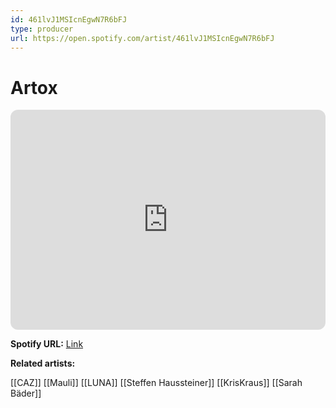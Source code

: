 ```yaml
---
id: 461lvJ1MSIcnEgwN7R6bFJ
type: producer
url: https://open.spotify.com/artist/461lvJ1MSIcnEgwN7R6bFJ
---
```

# Artox

<iframe style="border-radius:12px" src="https://open.spotify.com/embed/artist/461lvJ1MSIcnEgwN7R6bFJ" width="100%" height="352" frameBorder="0" allowfullscreen="" allow="autoplay; clipboard-write; encrypted-media; fullscreen; picture-in-picture" loading="lazy"></iframe>

**Spotify URL:** [Link](https://open.spotify.com/artist/461lvJ1MSIcnEgwN7R6bFJ)

**Related artists:**

[[CAZ]]
[[Mauli]]
[[LUNA]]
[[Steffen Haussteiner]]
[[KrisKraus]]
[[Sarah Bäder]]
